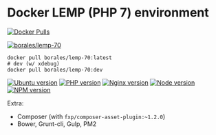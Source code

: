 # Docker LEMP (PHP 7) environment

[![Docker Pulls](https://img.shields.io/docker/pulls/borales/lemp-70.svg)]() 

[![borales/lemp-70](http://dockeri.co/image/borales/lemp-70)](https://hub.docker.com/r/borales/lemp-70/)

```
docker pull borales/lemp-70:latest
# dev (w/ xdebug)
docker pull borales/lemp-70:dev
```

[![Ubuntu version](https://img.shields.io/badge/Ubuntu-14.04-blue.svg)]()
[![PHP version](https://img.shields.io/badge/PHP-7.0.9-blue.svg)]()
[![Nginx version](https://img.shields.io/badge/NGINX-1.11.2-blue.svg)]()
[![Node version](https://img.shields.io/badge/Node-6.3.1-blue.svg)]()
[![NPM version](https://img.shields.io/badge/NPM-3.10.3-blue.svg)]()

Extra:

- Composer (with `fxp/composer-asset-plugin:~1.2.0`)
- Bower, Grunt-cli, Gulp, PM2
